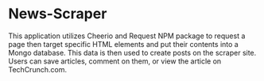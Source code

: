 # News-Scraper

 This application utilizes Cheerio and Request NPM package to request a page then target specific HTML elements and put their contents into a Mongo database. This data is then used to create posts on the scraper site. Users can save articles, comment on them, or view the article on TechCrunch.com. 